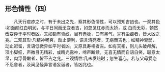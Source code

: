 ## 形色情性（四）


&emsp;&emsp;凡天行痘疹之时，有于未出之先，察其形色情性，可以预知吉凶也。一观其色∶如面颜红白明润，与平日同而无变者吉，如忽见红赤而太娇，或 白而无彩，顿然改变异于平时者凶。又如额有青纹，目有赤脉，口有黑气，耳有尘痕者，皆大凶之兆。二观其形∶凡精神畅爽，动止便利，语言清亮者，无病而吉也；如精神衰弱，动止迟留，言语低微异如平时者凶。又原具寿相者吉。如有天相，则儿头破颅解，项小脚细，声微目无精彩，或睛光露神，啼声断续，无喜无情而自语自笑，聪意太早，肉浮骨嫩者，皆不吉之兆。三观情性∶几未发热时；忽生喜心，若与父母爱恋不忍舍者，及闻见怪异言语妄诞者，皆凶兆也。


